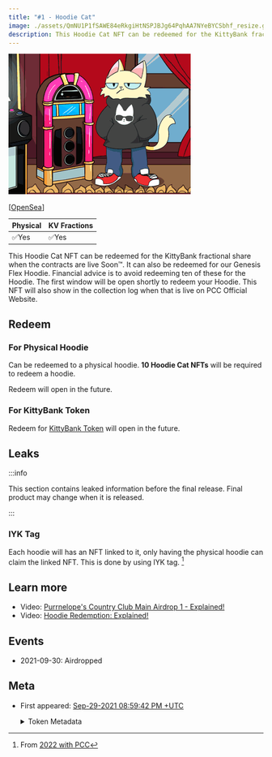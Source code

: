 ```yaml
---
title: "#1 - Hoodie Cat"
image: ./assets/QmNU1P1fSAWE84eRkgiHtNSPJBJg64PqhAA7NYeBYCSbhf_resize.gif
description: This Hoodie Cat NFT can be redeemed for the KittyBank fractional or redeem to a physical hoodie.
---
```


<span className="wikiPostHeadImgR">

[![Hoodie Cat](./assets/QmNU1P1fSAWE84eRkgiHtNSPJBJg64PqhAA7NYeBYCSbhf_resize.gif)](https://ipfs.io/ipfs/QmNU1P1fSAWE84eRkgiHtNSPJBJg64PqhAA7NYeBYCSbhf)

</span>

[[OpenSea](https://opensea.io/assets/0xda7d42b6167f1497346d7b2336a6d7a603026db1/0)]

| Physical | KV Fractions |
| -------- | ------------ |
| ✅Yes    | ✅Yes        |

This Hoodie Cat NFT can be redeemed for the KittyBank fractional share when the contracts are live Soon™. It can also be redeemed for our Genesis Flex Hoodie. Financial advice is to avoid redeeming ten of these for the Hoodie. The first window will be open shortly to redeem your Hoodie. This NFT will also show in the collection log when that is live on PCC Official Website.

## Redeem

### For Physical Hoodie

Can be redeemed to a physical hoodie. **10 Hoodie Cat NFTs** will be required to redeem a hoodie.

Redeem will open in the future.

### For KittyBank Token

Redeem for [KittyBank Token](../../kittyvault/index.md#token) will open in the future.

## Leaks

:::info

This section contains leaked information before the final release. Final product may change when it is released.

:::

### IYK Tag

Each hoodie will has an NFT linked to it, only having the physical hoodie can claim the linked NFT. This is done by using IYK tag. [^1]

## Learn more

- Video: [Purrnelope's Country Club Main Airdrop 1 - Explained!](/posts/explained/201109-airdrop-1)
- Video: [Hoodie Redemption: Explained!](/posts/explained/202111-hoodie-redemption)

## Events

- 2021-09-30: Airdropped

## Meta

- First appeared: [Sep-29-2021 08:59:42 PM +UTC](https://etherscan.io/tx/0x46bc5d8257426db66c8153b833da159203d0951651c9a47fb1d3a3cfd41e74b7)

  <details><summary>Token Metadata</summary>

  ```json
  {
    "name": "#1 - Hoodie Cat",
    "description": "This Hoodie Cat NFT can be redeemed for the KittyBank fractional share when the contracts are live Soon™. It can also be redeemed for our Genesis Flex Hoodie. Financial advice is to avoid redeeming ten of these for the Hoodie, but we know we can’t stop all of you. The first window will be open shortly to redeem your Hoodie. This NFT will also show in the collection log when that is live on our website™",
    "image": "ipfs://QmNU1P1fSAWE84eRkgiHtNSPJBJg64PqhAA7NYeBYCSbhf",
    "attributes": {
      "ID": "1",
      "Type": "Hoodie Cat",
      "Artist": "1rregularCharlie",
      "Kitty Bank": "Yes",
      "Physical": "Yes",
      "Year": "1"
    }
  }
  ```

  </details>

[^1]: From [2022 with PCC](/posts/2021/12/31/post/2022-with-pcc)

